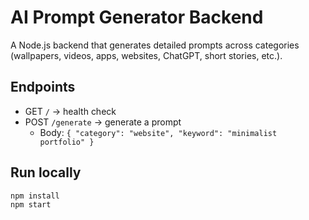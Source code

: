 # AI Prompt Generator Backend

A Node.js backend that generates detailed prompts across categories (wallpapers, videos, apps, websites, ChatGPT, short stories, etc.).

## Endpoints
- GET `/` → health check
- POST `/generate` → generate a prompt
  - Body: `{ "category": "website", "keyword": "minimalist portfolio" }`

## Run locally
```bash
npm install
npm start


